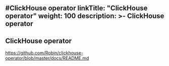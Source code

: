 #ClickHouse operator
linkTitle: "ClickHouse operator"
weight: 100
description: >-
     ClickHouse operator
---

## ClickHouse operator

https://github.com/Robin/clickhouse-operator/blob/master/docs/README.md
